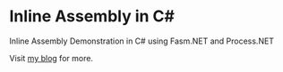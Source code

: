 # Inline Assembly in C#
Inline Assembly Demonstration in C# using Fasm.NET and Process.NET

Visit [my blog](https://esozbek.me/inline-assembly-in-csharp-and-dotnet/) for more.
